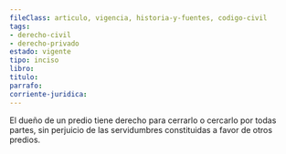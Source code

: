 ```yaml
---
fileClass: articulo, vigencia, historia-y-fuentes, codigo-civil
tags:
- derecho-civil
- derecho-privado
estado: vigente
tipo: inciso
libro:
titulo:
parrafo:
corriente-juridica:
---
```

El dueño de un predio tiene derecho para cerrarlo o cercarlo por todas partes, sin perjuicio de las servidumbres constituidas a favor de otros predios.